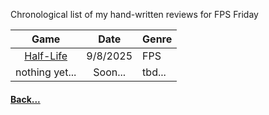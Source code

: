 Chronological list of my hand-written reviews for FPS Friday

|                Game                 |   Date   | Genre  |
| :---------------------------------: | :------: | ------ |
| [Half-Life](games/fps/half-life.md) | 9/8/2025 | FPS    |
|           nothing yet...            | Soon...  | tbd... |
#### [Back...](appendix.md)
